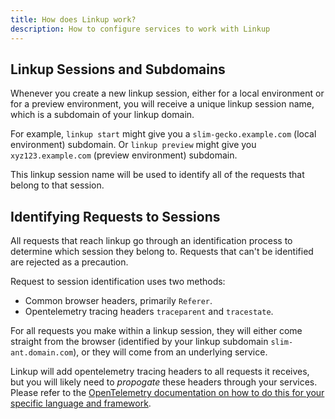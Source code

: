 ```yaml
---
title: How does Linkup work?
description: How to configure services to work with Linkup
---
```


## Linkup Sessions and Subdomains

Whenever you create a new linkup session, either for a local environment or for a preview environment, you will receive a unique linkup session name, which is a subdomain of your linkup domain.

For example, `linkup start` might give you a `slim-gecko.example.com` (local environment) subdomain. Or `linkup preview` might give you `xyz123.example.com` (preview environment) subdomain.

This linkup session name will be used to identify all of the requests that belong to that session.

## Identifying Requests to Sessions

All requests that reach linkup go through an identification process to determine which session they belong to. Requests that can't be identified are rejected as a precaution.

Request to session identification uses two methods:

- Common browser headers, primarily `Referer`.
- Opentelemetry tracing headers `traceparent` and `tracestate`.

For all requests you make within a linkup session, they will either come straight from the browser (identified by your linkup subdomain `slim-ant.domain.com`), or they will come from an underlying service.

Linkup will add opentelemetry tracing headers to all requests it receives, but you will likely need to _propogate_ these headers through your services. Please refer to the [OpenTelemetry documentation on how to do this for your specific language and framework](https://opentelemetry.io/docs/languages/).

